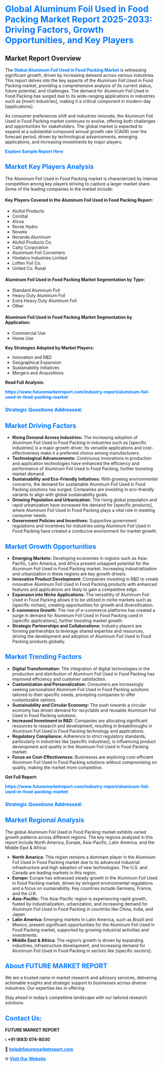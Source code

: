 <h1 style="color: #007BFF;">Global Aluminum Foil Used in Food Packing Market Report 2025-2033: Driving Factors, Growth Opportunities, and Key Players</h1>

<section id="overview">
<h2>Market Report Overview</h2>
<p>The <a href="https://www.futuremarketreport.com/industry-report/aluminum-foil-used-in-food-packing-market" style="color: #007BFF; text-decoration: none;"><strong>Global Aluminum Foil Used in Food Packing Market</strong></a> is witnessing significant growth, driven by increasing demand across various industries. This report delves into the key aspects of the Aluminum Foil Used in Food Packing market, providing a comprehensive analysis of its current status, future potential, and challenges. The demand for Aluminum Foil Used in Food Packing has surged due to its wide-ranging applications in industries such as [insert industries], making it a critical component in modern-day [applications].</p>
<p>As consumer preferences shift and industries innovate, the Aluminum Foil Used in Food Packing market continues to evolve, offering both challenges and opportunities for stakeholders. The global market is expected to expand at a substantial compound annual growth rate (CAGR) over the forecast period, driven by technological advancements, emerging applications, and increasing investments by major players.</p>
</section>

<section id="overview">
<p><a href="https://www.futuremarketreport.com/request-sample/reportId=96543" style="color: #007BFF; text-decoration: none;"><strong>Explore Sample Report Here</strong></a></p>
</section>

<section id="key-players">
<h2 style="color: #007BFF;">Market Key Players Analysis</h2>
<p>The Aluminum Foil Used in Food Packing market is characterized by intense competition among key players striving to capture a larger market share. Some of the leading companies in the market include:</p>
<h4>Key Players Covered in the Aluminum Foil Used in Food Packing Report:</h4>
<ul><li>Alufoil Products</li><li>Contital</li><li>Alcoa</li><li>Norsk Hydro</li><li>Novelis</li><li>Noranda Aluminum</li><li>Alufoil Products Co.</li><li>Catty Corporation</li><li>Aluminium Foil Converters</li><li>Hindalco Industries Limited</li><li>Loften Foil Co.</li><li>United Co. Rusal</li></ul>
<h4>Aluminum Foil Used in Food Packing Market Segmentation by Type:</h4>
<ul><li>Standard Aluminum Foil</li><li>Heavy Duty Aluminum Foil</li><li>Extra Heavy Duty Aluminum Foil</li><li>Other</li></ul>

<h4>Aluminum Foil Used in Food Packing Market Segmentation by Application:</h4>
<ul><li>Commercial Use</li><li>Home Use</li></ul>
<p><strong>Key Strategies Adopted by Market Players:</strong></p>
<ul>
<li>Innovation and R&D</li>
<li>Geographical Expansion</li>
<li>Sustainability Initiatives</li>
<li>Mergers and Acquisitions</li>
</ul>
</section>

<section>
<p><strong>Read Full Analysis: </strong></p><a href="https://www.futuremarketreport.com/industry-report/aluminum-foil-used-in-food-packing-market" style="color: #007BFF; text-decoration: none;"><strong>https://www.futuremarketreport.com/industry-report/aluminum-foil-used-in-food-packing-market</strong></a>
<h3 style="color: #007BFF;">Strategic Questions Addressed:</h3>
</section>

<section id="driving-factors">
<h2 style="color: #007BFF;">Market Driving Factors</h2>
<ul>
<li><strong>Rising Demand Across Industries:</strong> The increasing adoption of Aluminum Foil Used in Food Packing in industries such as [specific industries] is a major growth driver. Its versatile applications and cost-effectiveness make it a preferred choice among manufacturers.</li>
<li><strong>Technological Advancements:</strong> Continuous innovations in production and application technologies have enhanced the efficiency and performance of Aluminum Foil Used in Food Packing, further boosting market demand.</li>
<li><strong>Sustainability and Eco-Friendly Initiatives:</strong> With growing environmental concerns, the demand for sustainable Aluminum Foil Used in Food Packing solutions has surged. Companies are investing in eco-friendly variants to align with global sustainability goals.</li>
<li><strong>Growing Population and Urbanization:</strong> The rising global population and rapid urbanization have increased the demand for [specific products], where Aluminum Foil Used in Food Packing plays a vital role in meeting consumer needs.</li>
<li><strong>Government Policies and Incentives:</strong> Supportive government regulations and incentives for industries using Aluminum Foil Used in Food Packing have created a conducive environment for market growth.</li>
</ul>
</section>

<section id="growth-opportunities">
<h2 style="color: #007BFF;">Market Growth Opportunities</h2>
<ul>
<li><strong>Emerging Markets:</strong> Developing economies in regions such as Asia-Pacific, Latin America, and Africa present untapped potential for the Aluminum Foil Used in Food Packing market. Increasing industrialization and urbanization in these regions are key growth drivers.</li>
<li><strong>Innovative Product Development:</strong> Companies investing in R&D to create innovative Aluminum Foil Used in Food Packing products with enhanced features and applications are likely to gain a competitive edge.</li>
<li><strong>Expansion into Niche Applications:</strong> The versatility of Aluminum Foil Used in Food Packing allows it to be utilized in niche markets such as [specific niches], creating opportunities for growth and diversification.</li>
<li><strong>E-commerce Growth:</strong> The rise of e-commerce platforms has created a surge in demand for Aluminum Foil Used in Food Packing used in [specific applications], further boosting market growth.</li>
<li><strong>Strategic Partnerships and Collaborations:</strong> Industry players are forming partnerships to leverage shared expertise and resources, driving the development and adoption of Aluminum Foil Used in Food Packing products globally.</li>
</ul>
</section>

<section id="trending-factors">
<h2 style="color: #007BFF;">Market Trending Factors</h2>
<ul>
<li><strong>Digital Transformation:</strong> The integration of digital technologies in the production and distribution of Aluminum Foil Used in Food Packing has improved efficiency and customer satisfaction.</li>
<li><strong>Customization and Personalization:</strong> Consumers are increasingly seeking personalized Aluminum Foil Used in Food Packing solutions tailored to their specific needs, prompting companies to offer customizable options.</li>
<li><strong>Sustainability and Circular Economy:</strong> The push towards a circular economy has driven demand for recyclable and reusable Aluminum Foil Used in Food Packing solutions.</li>
<li><strong>Increased Investment in R&D:</strong> Companies are allocating significant resources to research and development, resulting in breakthroughs in Aluminum Foil Used in Food Packing technology and applications.</li>
<li><strong>Regulatory Compliance:</strong> Adherence to strict regulatory standards, particularly in industries like [specific industries], is influencing product development and quality in the Aluminum Foil Used in Food Packing market.</li>
<li><strong>Focus on Cost-Effectiveness:</strong> Businesses are exploring cost-efficient Aluminum Foil Used in Food Packing solutions without compromising on quality, making the market more competitive.</li>
</ul>
</section>

<section>
<p><strong>Get Full Report: </strong></p><a href="https://www.futuremarketreport.com/industry-report/aluminum-foil-used-in-food-packing-market" style="color: #007BFF; text-decoration: none;"><strong>https://www.futuremarketreport.com/industry-report/aluminum-foil-used-in-food-packing-market</strong></a>
<h3 style="color: #007BFF;">Strategic Questions Addressed:</h3>
</section>


<section id="regional-analysis">
<h2 style="color: #007BFF;">Market Regional Analysis</h2>
<p>The global Aluminum Foil Used in Food Packing market exhibits varied growth patterns across different regions. The key regions analyzed in this report include North America, Europe, Asia-Pacific, Latin America, and the Middle East & Africa:</p>
<ul>
<li><strong>North America:</strong> This region remains a dominant player in the Aluminum Foil Used in Food Packing market due to its advanced industrial infrastructure and high adoption of new technologies. The U.S. and Canada are leading markets in this region.</li>
<li><strong>Europe:</strong> Europe has witnessed steady growth in the Aluminum Foil Used in Food Packing market, driven by stringent environmental regulations and a focus on sustainability. Key countries include Germany, France, and the U.K.</li>
<li><strong>Asia-Pacific:</strong> The Asia-Pacific region is experiencing rapid growth, fueled by industrialization, urbanization, and increasing demand for Aluminum Foil Used in Food Packing in countries like China, India, and Japan.</li>
<li><strong>Latin America:</strong> Emerging markets in Latin America, such as Brazil and Mexico, present significant opportunities for the Aluminum Foil Used in Food Packing market, supported by growing industrial activities and investments.</li>
<li><strong>Middle East & Africa:</strong> The region’s growth is driven by expanding industries, infrastructure development, and increasing demand for Aluminum Foil Used in Food Packing in sectors like [specific sectors].</li>
</ul>
</section>

<footer>
<h2 style="color: #007BFF;">About FUTURE MARKET REPORT</h2>
<p>We are a trusted name in market research and advisory services, delivering actionable insights and strategic support to businesses across diverse industries. Our expertise lies in offering:</p>

<p>Stay ahead in today’s competitive landscape with our tailored research solutions.</p>

<h2 style="color: #007BFF;">Contact Us:</h2>
<p><strong>FUTURE MARKET REPORT</strong></p>
<p>📞 <strong>+91 (883) 074-8030</strong></p>
<p>📧 <strong><a href="mailto:help@futuremarketreport.com" style="color: #007BFF;">help@futuremarketreport.com</a></strong></p>
<p>🌐 <strong><a href="https://www.futuremarketreport.com/" style="color: #007BFF;">Visit Our Website</a></strong></p>
</footer>
